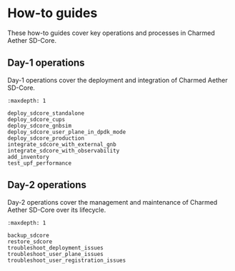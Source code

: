 # How-to guides

These how-to guides cover key operations and processes in Charmed Aether SD-Core.

## Day-1 operations

Day-1 operations cover the deployment and integration of Charmed Aether SD-Core.

```{toctree}
:maxdepth: 1

deploy_sdcore_standalone
deploy_sdcore_cups
deploy_sdcore_gnbsim
deploy_sdcore_user_plane_in_dpdk_mode
deploy_sdcore_production
integrate_sdcore_with_external_gnb
integrate_sdcore_with_observability
add_inventory
test_upf_performance
```

## Day-2 operations

Day-2 operations cover the management and maintenance of Charmed Aether SD-Core over its lifecycle.

```{toctree}
:maxdepth: 1

backup_sdcore
restore_sdcore
troubleshoot_deployment_issues
troubleshoot_user_plane_issues
troubleshoot_user_registration_issues
```
